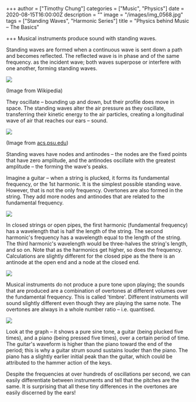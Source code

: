 +++
author = ["Timothy Chung"]
categories = ["Music", "Physics"]
date = 2020-08-15T16:00:00Z
description = ""
image = "/images/img_0568.jpg"
tags = ["Standing Waves", "Harmonic Series"]
title = "Physics behind Music – The Basics"

+++
Musical instruments produce sound with standing waves.

Standing waves are formed when a continuous wave is sent down a path and becomes reflected. The reflected wave is in phase and of the same frequency. as the incident wave; both waves superpose or interfere with one another, forming standing waves.

![](/images/310px-waventerference.gif)

(Image from Wikipedia)

They oscillate – bounding up and down, but their profile does move in space. The standing waves alter the air pressure as they oscillate, transferring their kinetic energy to the air particles, creating a longitudinal wave of air that reaches our ears – sound.

![](/images/standing.gif)

(Image from [acs.psu.edu](http://acs.psu.edu))

Standing waves have nodes and antinodes – the nodes are the fixed points that have zero amplitude, and the antinodes oscillate with the greatest amplitude – the forming the wave's peaks.

Imagine a guitar – when a string is plucked, it forms its fundamental frequency, or the 1st harmonic. It is the simplest possible standing wave. However, that is not the only frequency. Overtones are also formed in the string. They add more nodes and antinodes that are related to the fundamental frequency.

![](/images/img_0565.JPG)

In closed strings or open pipes, the first harmonic (fundamental frequency) has a wavelength that is half the length of the string. The second harmonic's frequency has a wavelength equal to the length of the string. The third harmonic's wavelength would be three-halves the string's length, and so on. Note that as the harmonics get higher, so does the frequency. Calculations are slightly different for the closed pipe as the there is an antinode at the open end and a node at the closed end.

![](/images/diagram-blog-waves.jpg)

Musical instruments do not produce a pure tone upon playing; the sounds that are produced are a combination of overtones at different volumes over the fundamental frequency. This is called 'timbre'. Different instruments will sound slightly different even though they are playing the same note. The overtones are always in a whole number ratio – i.e. quantised.

![](/images/graphs.jpg)

Look at the graph – it shows a pure sine tone, a guitar (being plucked five times), and a piano (being pressed five times), over a certain period of time. The guitar's waveform is higher than the piano toward the end of the period; this is why a guitar strum sound sustains louder than the piano. The piano has a slightly earlier initial peak than the guitar, which could be attributed to the hammer action of the keys.

Despite the frequencies at over hundreds of oscillations per second, we can easily differentiate between instruments and tell that the pitches are the same. It is surprising that all these tiny differences in the overtones are easily discerned by the ears!